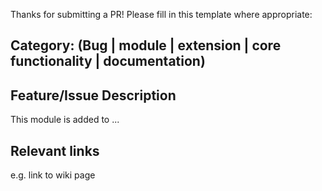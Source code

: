 Thanks for submitting a PR! Please fill in this template where appropriate:

## Category: (Bug | module | extension | core functionality | documentation)

## Feature/Issue Description

This module is added to ...

## Relevant links

e.g. link to wiki page
